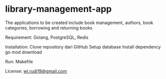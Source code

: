 # library-management-app
The applications to be created include book management, authors, book categories, borrowing and returning books

Requirement:
Golang, PostgreSQL, Redis

Installation:
Clone repository dari GitHub
Setup database
Install dependency go mod download

Run:
Makefile

License:
wl.rudi19@gmail.com
